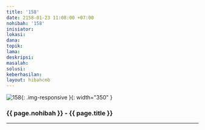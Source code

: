 ```yaml
---
title: '158'
date: 2158-01-23 11:08:00 +07:00
nohibah: '158'
inisiator:
lokasi:
dana:
topik:
lama:
deskripsi:
masalah:
solusi:
keberhasilan:
layout: hibahcmb
---
```


![158](/static/img/hibahcmb/158.png){: .img-responsive }{: width="350" }

### {{ page.nohibah }} - {{ page.title }}

---
